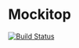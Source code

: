 # Mockitop

[![Build Status](https://travis-ci.com/bassaer/Mockitop.svg?branch=master)](https://travis-ci.com/bassaer/Mockitop)